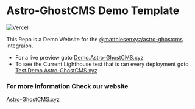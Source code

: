 # Astro-GhostCMS Demo Template

![Vercel](https://vercelbadge.vercel.app/api/matthiesenxyz/astro-ghostcms-demo)

This Repo is a Demo Website for the [@matthiesenxyz/astro-ghostcms](https://github.com/MatthiesenXYZ/astro-ghostcms) integraion.

- For a live preview goto [Demo.Astro-GhostCMS.xyz](https://demo.astro-ghostcms.xyz)
- To see the Current Lighthouse test that is ran every deployment goto [Test.Demo.Astro-GhostCMS.xyz](https://test.demo.astro-ghostcms.xyz)

### For more information Check our website

[Astro-GhostCMS.xyz](https://astro-ghostcms.xyz)
 